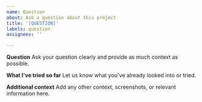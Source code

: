 ```yaml
---
name: Question
about: Ask a question about this project
title: '[QUESTION]'
labels: question
assignees: ''

---
```


**Question**
Ask your question clearly and provide as much context as possible.

**What I've tried so far**
Let us know what you've already looked into or tried.

**Additional context**
Add any other context, screenshots, or relevant information here.